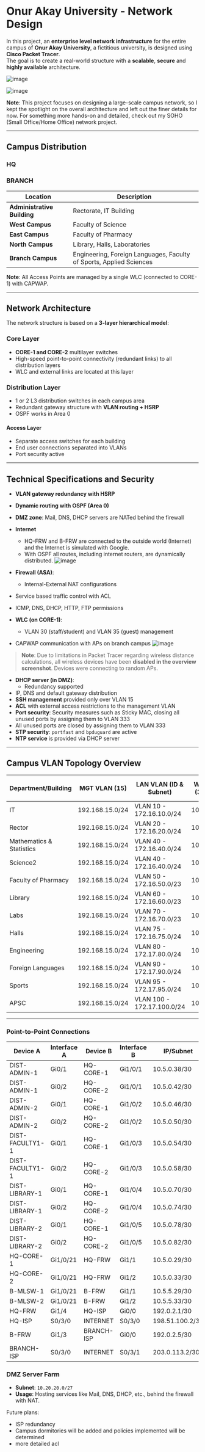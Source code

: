 # Onur Akay University - Network Design

In this project, an **enterprise level network infrastructure** for the entire campus of **Onur Akay University**, a fictitious university, is designed using **Cisco Packet Tracer**.  
The goal is to create a real-world structure with a **scalable**, **secure** and **highly available** architecture.

![image](https://github.com/user-attachments/assets/fcd68f23-1e67-4436-9643-a0d11487d9c6)


![image](https://github.com/user-attachments/assets/8f37d45d-aa26-4a8c-9c07-44b050f283c2)

**Note**: This project focuses on designing a large-scale campus network, so I kept the spotlight on the overall architecture and left out the finer details for now. For something more hands-on and detailed, check out my SOHO (Small Office/Home Office) network project.

---

## Campus Distribution

### HQ ###

### BRANCH ###

| Location | Description |
|---------------|-----------------------------------|
| **Administrative Building** | Rectorate, IT Building |
| **West Campus** | Faculty of Science | 
| **East Campus** | Faculty of Pharmacy |
| **North Campus** | Library, Halls, Laboratories |
| **Branch Campus** | Engineering, Foreign Languages, Faculty of Sports, Applied Sciences |

**Note**: All Access Points are managed by a single WLC (connected to CORE-1) with CAPWAP.

---

## Network Architecture

The network structure is based on a **3-layer hierarchical model**:

### Core Layer
- **CORE-1 and CORE-2** multilayer switches
- High-speed point-to-point connectivity (redundant links) to all distribution layers
- WLC and external links are located at this layer

### Distribution Layer
- 1 or 2 L3 distribution switches in each campus area
- Redundant gateway structure with **VLAN routing + HSRP**
- OSPF works in Area 0

#### Access Layer
- Separate access switches for each building
- End user connections separated into VLANs
- Port security active

---

## Technical Specifications and Security

- **VLAN gateway redundancy with HSRP**
- **Dynamic routing with OSPF (Area 0)**
- **DMZ zone**: Mail, DNS, DHCP servers are NATed behind the firewall
- **Internet**
  - HQ-FRW and B-FRW are connected to the outside world (Internet) and the Internet is simulated with Google.
  - With OSPF all routes, including internet routers, are dynamically distributed.
  ![image](https://github.com/user-attachments/assets/b2fa7813-d963-43c4-a7f2-3741e835fc4c)


- **Firewall (ASA)**:
  - Internal-External NAT configurations
 - Service based traffic control with ACL
 - ICMP, DNS, DHCP, HTTP, FTP permissions
- **WLC (on CORE-1)**:
  - VLAN 30 (staff/student) and VLAN 35 (guest) management
 - CAPWAP communication with APs on branch campus
 ![image](https://github.com/user-attachments/assets/8b5e98b1-705b-466e-ad1c-382928bd5b2b)
> **Note**: Due to limitations in Packet Tracer regarding wireless distance calculations, all wireless devices have been **disabled in the overview screenshot**. Devices were connecting to random APs.

- **DHCP server (in DMZ)**:
  - Redundancy supported
 - IP, DNS and default gateway distribution
- **SSH management** provided only over VLAN 15
- **ACL** with external access restrictions to the management VLAN
- **Port security**: Security measures such as Sticky MAC, closing all unused ports by assigning them to VLAN 333
 - All unused ports are closed by assigning them to VLAN 333
- **STP security**: `portfast` and `bpduguard` are active
- **NTP service** is provided via DHCP server

---

## Campus VLAN Topology Overview

| Department/Building       | MGT VLAN (15)           | LAN VLAN (ID & Subnet)                | WLAN VLAN (30) Subnet      | Guest WLAN VLAN (35) Subnet  |
|---------------------------|--------------------------|----------------------------------------|-----------------------------|-------------------------------|
| IT                        | 192.168.15.0/24         | VLAN 10 - 172.16.10.0/24              | 10.30.16.0/20               | 10.35.16.0/20                 |
| Rector                    | 192.168.15.0/24         | VLAN 20 - 172.16.20.0/24              | 10.30.16.0/20               | 10.35.16.0/20                 |
| Mathematics & Statistics  | 192.168.15.0/24         | VLAN 40 - 172.16.40.0/24              | 10.30.32.0/20               | 10.35.32.0/20                 |
| Science2                  | 192.168.15.0/24         | VLAN 40 - 172.16.40.0/24              | 10.30.32.0/20               | 10.35.32.0/20                 |
| Faculty of Pharmacy       | 192.168.15.0/24         | VLAN 50 - 172.16.50.0/23              | 10.30.32.0/20               | 10.35.32.0/20                 |
| Library                   | 192.168.15.0/24         | VLAN 60 - 172.16.60.0/23              | 10.30.48.0/20               | 10.35.48.0/20                 |
| Labs                      | 192.168.15.0/24         | VLAN 70 - 172.16.70.0/23              | 10.30.48.0/20               | 10.35.48.0/20                 |
| Halls                     | 192.168.15.0/24         | VLAN 75 - 172.16.75.0/24              | 10.30.48.0/20               | 10.35.48.0/20                 |
| Engineering               | 192.168.15.0/24         | VLAN 80 - 172.17.80.0/24              | 10.30.64.0/20               | 10.35.64.0/20                 |
| Foreign Languages         | 192.168.15.0/24         | VLAN 90 - 172.17.90.0/24              | 10.30.64.0/20               | 10.35.64.0/20                 |
| Sports                    | 192.168.15.0/24         | VLAN 95 - 172.17.95.0/24              | 10.30.64.0/20               | 10.35.64.0/20                 |
| APSC                      | 192.168.15.0/24         | VLAN 100 - 172.17.100.0/24            | 10.30.64.0/20               | 10.35.64.0/20                 |

---

### Point-to-Point Connections

| Device A          | Interface A | Device B      | Interface B | IP/Subnet        |
|-------------------|-------------|---------------|-------------|------------------|
| DIST-ADMIN-1      | Gi0/1       | HQ-CORE-1     | Gi1/0/1     | 10.5.0.38/30     |
| DIST-ADMIN-1      | Gi0/2       | HQ-CORE-2     | Gi1/0/1     | 10.5.0.42/30     |
| DIST-ADMIN-2      | Gi0/1       | HQ-CORE-1     | Gi1/0/2     | 10.5.0.46/30     |
| DIST-ADMIN-2      | Gi0/2       | HQ-CORE-2     | Gi1/0/2     | 10.5.0.50/30     |
| DIST-FACULTY1-1   | Gi0/1       | HQ-CORE-1     | Gi1/0/3     | 10.5.0.54/30     |
| DIST-FACULTY1-1   | Gi0/2       | HQ-CORE-2     | Gi1/0/3     | 10.5.0.58/30     |
| DIST-LIBRARY-1    | Gi0/1       | HQ-CORE-1     | Gi1/0/4     | 10.5.0.70/30     |
| DIST-LIBRARY-1    | Gi0/2       | HQ-CORE-2     | Gi1/0/4     | 10.5.0.74/30     |
| DIST-LIBRARY-2    | Gi0/1       | HQ-CORE-1     | Gi1/0/5     | 10.5.0.78/30     |
| DIST-LIBRARY-2    | Gi0/2       | HQ-CORE-2     | Gi1/0/5     | 10.5.0.82/30     |
| HQ-CORE-1         | Gi1/0/21    | HQ-FRW        | Gi1/1       | 10.5.0.29/30     |
| HQ-CORE-2         | Gi1/0/21    | HQ-FRW        | Gi1/2       | 10.5.0.33/30     |
| B-MLSW-1          | Gi1/0/21    | B-FRW         | Gi1/1       | 10.5.5.29/30     |
| B-MLSW-2          | Gi1/0/21    | B-FRW         | Gi1/2       | 10.5.5.33/30     |
| HQ-FRW            | Gi1/4       | HQ-ISP        | Gi0/0       | 192.0.2.1/30     |
| HQ-ISP            | S0/3/0      | INTERNET      | S0/3/0      | 198.51.100.2/30  |
| B-FRW             | Gi1/3       | BRANCH-ISP    | Gi0/0       | 192.0.2.5/30     |
| BRANCH-ISP        | S0/3/0      | INTERNET      | S0/3/1      | 203.0.113.2/30   |


### DMZ Server Farm
- **Subnet**: `10.20.20.0/27`  
- **Usage**: Hosting services like Mail, DNS, DHCP, etc., behind the firewall with NAT.



Future plans:

* ISP redundancy
* Campus dormitories will be added and policies implemented will be determined
* more detailed acl
